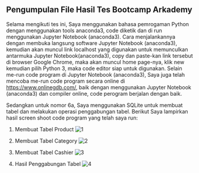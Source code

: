 ## Pengumpulan File Hasil Tes Bootcamp Arkademy

Selama mengikuti tes ini, Saya menggunakan bahasa pemrogaman Python dengan menggunakan tools anaconda3, code diketik
dan di run menggunakan Jupyter Notebook (anaconda3). Cara menjalankannya dengan membuka langsung software Jupyter 
Notebook (anaconda3), kemudian akan muncul link localhost yang digunakan untuk memunculkan antarmuka Jupyter Notebook(anaconda3),
copy dan paste-kan link tersebut di browser Google Chrome, maka akan muncul home page-nya, klik new kemudian pilih Python 3, maka
code editor siap untuk digunakan. Selain me-run code program di Jupyter Notebook (anaconda3), Saya juga telah mencoba me-run
code program secara online di https://www.onlinegdb.com/, baik dengan menggunakan Jupyter Notebook (anaconda3) dan compiler online,
code perogram berjalan dengan baik.

Sedangkan untuk nomor 6a, Saya menggunakan SQLite untuk membuat tabel dan melakukan operasi penggabungan tabel. Berikut Saya 
lampirkan hasil screen shoot code program yang telah saya run:

1. Membuat Tabel Product
![1](https://user-images.githubusercontent.com/63027899/81475549-2a5fcf00-9237-11ea-869e-b394382ae64c.jpg)

2. Membuat Tabel Category
![2](https://user-images.githubusercontent.com/63027899/81475558-3a77ae80-9237-11ea-89dc-4fe89d73a166.jpg)

3. Membuat Tabel Cashier
![3](https://user-images.githubusercontent.com/63027899/81475563-41062600-9237-11ea-91a9-fe4fa7f4db2c.jpg)

4. Hasil Penggabungan Tabel
![4](https://user-images.githubusercontent.com/63027899/81475568-482d3400-9237-11ea-806b-670b76a2162a.jpg)
